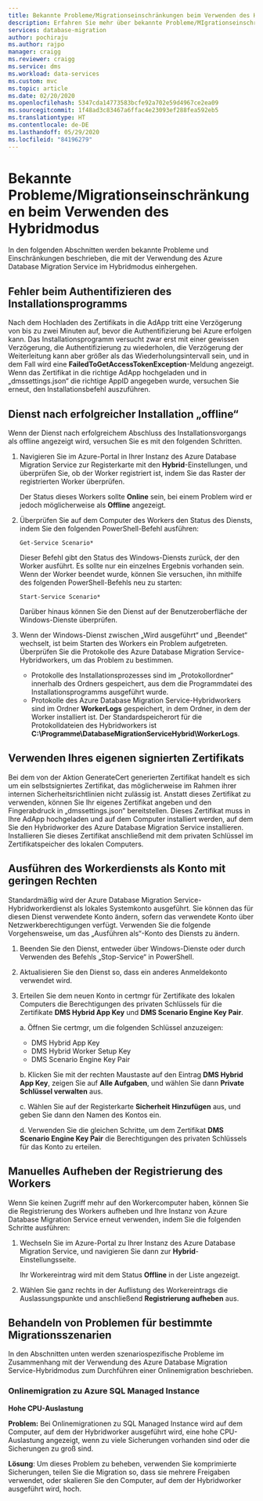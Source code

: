 ```yaml
---
title: Bekannte Probleme/Migrationseinschränkungen beim Verwenden des Hybridmodus
description: Erfahren Sie mehr über bekannte Probleme/MIgrationseinschränkungen beim Verwenden des Azure Database Migration Service im Hybridmodus.
services: database-migration
author: pochiraju
ms.author: rajpo
manager: craigg
ms.reviewer: craigg
ms.service: dms
ms.workload: data-services
ms.custom: mvc
ms.topic: article
ms.date: 02/20/2020
ms.openlocfilehash: 5347cda14773583bcfe92a702e59d4967ce2ea09
ms.sourcegitcommit: 1f48ad3c83467a6ffac4e23093ef288fea592eb5
ms.translationtype: HT
ms.contentlocale: de-DE
ms.lasthandoff: 05/29/2020
ms.locfileid: "84196279"
---
```

# <a name="known-issuesmigration-limitations-with-using-hybrid-mode"></a>Bekannte Probleme/Migrationseinschränkungen beim Verwenden des Hybridmodus

In den folgenden Abschnitten werden bekannte Probleme und Einschränkungen beschrieben, die mit der Verwendung des Azure Database Migration Service im Hybridmodus einhergehen.

## <a name="installer-fails-to-authenticate"></a>Fehler beim Authentifizieren des Installationsprogramms

Nach dem Hochladen des Zertifikats in die AdApp tritt eine Verzögerung von bis zu zwei Minuten auf, bevor die Authentifizierung bei Azure erfolgen kann. Das Installationsprogramm versucht zwar erst mit einer gewissen Verzögerung, die Authentifizierung zu wiederholen, die Verzögerung der Weiterleitung kann aber größer als das Wiederholungsintervall sein, und in dem Fall wird eine **FailedToGetAccessTokenException**-Meldung angezeigt. Wenn das Zertifikat in die richtige AdApp hochgeladen und in „dmssettings.json“ die richtige AppID angegeben wurde, versuchen Sie erneut, den Installationsbefehl auszuführen.

## <a name="service-offline-after-successful-installation"></a>Dienst nach erfolgreicher Installation „offline“

Wenn der Dienst nach erfolgreichem Abschluss des Installationsvorgangs als offline angezeigt wird, versuchen Sie es mit den folgenden Schritten.

1. Navigieren Sie im Azure-Portal in Ihrer Instanz des Azure Database Migration Service zur Registerkarte mit den **Hybrid**-Einstellungen, und überprüfen Sie, ob der Worker registriert ist, indem Sie das Raster der registrierten Worker überprüfen.

    Der Status dieses Workers sollte **Online** sein, bei einem Problem wird er jedoch möglicherweise als **Offline** angezeigt.

2. Überprüfen Sie auf dem Computer des Workers den Status des Diensts, indem Sie den folgenden PowerShell-Befehl ausführen:

    ```
    Get-Service Scenario*
    ```

    Dieser Befehl gibt den Status des Windows-Diensts zurück, der den Worker ausführt. Es sollte nur ein einzelnes Ergebnis vorhanden sein. Wenn der Worker beendet wurde, können Sie versuchen, ihn mithilfe des folgenden PowerShell-Befehls neu zu starten:

    ```
    Start-Service Scenario*
    ```

    Darüber hinaus können Sie den Dienst auf der Benutzeroberfläche der Windows-Dienste überprüfen.

3. Wenn der Windows-Dienst zwischen „Wird ausgeführt“ und „Beendet“ wechselt, ist beim Starten des Workers ein Problem aufgetreten. Überprüfen Sie die Protokolle des Azure Database Migration Service-Hybridworkers, um das Problem zu bestimmen.

    - Protokolle des Installationsprozesses sind im „Protokollordner“ innerhalb des Ordners gespeichert, aus dem die Programmdatei des Installationsprogramms ausgeführt wurde.
    - Protokolle des Azure Database Migration Service-Hybridworkers sind im Ordner **WorkerLogs** gespeichert, in dem Ordner, in dem der Worker installiert ist. Der Standardspeicherort für die Protokolldateien des Hybridworkers ist **C:\Programme\DatabaseMigrationServiceHybrid\WorkerLogs**.

## <a name="using-your-own-signed-certificate"></a>Verwenden Ihres eigenen signierten Zertifikats

Bei dem von der Aktion GenerateCert generierten Zertifikat handelt es sich um ein selbstsigniertes Zertifikat, das möglicherweise im Rahmen ihrer internen Sicherheitsrichtlinien nicht zulässig ist. Anstatt dieses Zertifikat zu verwenden, können Sie Ihr eigenes Zertifikat angeben und den Fingerabdruck in „dmssettings.json“ bereitstellen. Dieses Zertifikat muss in Ihre AdApp hochgeladen und auf dem Computer installiert werden, auf dem Sie den Hybridworker des Azure Database Migration Service installieren. Installieren Sie dieses Zertifikat anschließend mit dem privaten Schlüssel im Zertifikatspeicher des lokalen Computers.

## <a name="running-the-worker-service-as-a-low-privilege-account"></a>Ausführen des Workerdiensts als Konto mit geringen Rechten

Standardmäßig wird der Azure Database Migration Service-Hybridworkerdienst als lokales Systemkonto ausgeführt. Sie können das für diesen Dienst verwendete Konto ändern, sofern das verwendete Konto über Netzwerkberechtigungen verfügt. Verwenden Sie die folgende Vorgehensweise, um das „Ausführen als“-Konto des Diensts zu ändern.

1. Beenden Sie den Dienst, entweder über Windows-Dienste oder durch Verwenden des Befehls „Stop-Service“ in PowerShell.

2. Aktualisieren Sie den Dienst so, dass ein anderes Anmeldekonto verwendet wird.

3. Erteilen Sie dem neuen Konto in certmgr für Zertifikate des lokalen Computers die Berechtigungen des privaten Schlüssels für die Zertifikate **DMS Hybrid App Key** und **DMS Scenario Engine Key Pair**.

    a. Öffnen Sie certmgr, um die folgenden Schlüssel anzuzeigen:

    - DMS Hybrid App Key
    - DMS Hybrid Worker Setup Key
    - DMS Scenario Engine Key Pair

    b. Klicken Sie mit der rechten Maustaste auf den Eintrag **DMS Hybrid App Key**, zeigen Sie auf **Alle Aufgaben**, und wählen Sie dann **Private Schlüssel verwalten** aus.

    c. Wählen Sie auf der Registerkarte **Sicherheit** **Hinzufügen** aus, und geben Sie dann den Namen des Kontos ein.

    d. Verwenden Sie die gleichen Schritte, um dem Zertifikat **DMS Scenario Engine Key Pair** die Berechtigungen des privaten Schlüssels für das Konto zu erteilen.

## <a name="unregistering-the-worker-manually"></a>Manuelles Aufheben der Registrierung des Workers

Wenn Sie keinen Zugriff mehr auf den Workercomputer haben, können Sie die Registrierung des Workers aufheben und Ihre Instanz von Azure Database Migration Service erneut verwenden, indem Sie die folgenden Schritte ausführen:

1. Wechseln Sie im Azure-Portal zu Ihrer Instanz des Azure Database Migration Service, und navigieren Sie dann zur **Hybrid**-Einstellungsseite.

   Ihr Workereintrag wird mit dem Status **Offline** in der Liste angezeigt.

2. Wählen Sie ganz rechts in der Auflistung des Workereintrags die Auslassungspunkte und anschließend **Registrierung aufheben** aus.

## <a name="addressing-issues-for-specific-migration-scenarios"></a>Behandeln von Problemen für bestimmte Migrationsszenarien

In den Abschnitten unten werden szenariospezifische Probleme im Zusammenhang mit der Verwendung des Azure Database Migration Service-Hybridmodus zum Durchführen einer Onlinemigration beschrieben.

### <a name="online-migrations-to-azure-sql-managed-instance"></a>Onlinemigration zu Azure SQL Managed Instance

**Hohe CPU-Auslastung**

**Problem:** Bei Onlinemigrationen zu SQL Managed Instance wird auf dem Computer, auf dem der Hybridworker ausgeführt wird, eine hohe CPU-Auslastung angezeigt, wenn zu viele Sicherungen vorhanden sind oder die Sicherungen zu groß sind.

**Lösung**: Um dieses Problem zu beheben, verwenden Sie komprimierte Sicherungen, teilen Sie die Migration so, dass sie mehrere Freigaben verwendet, oder skalieren Sie den Computer, auf dem der Hybridworker ausgeführt wird, hoch.
